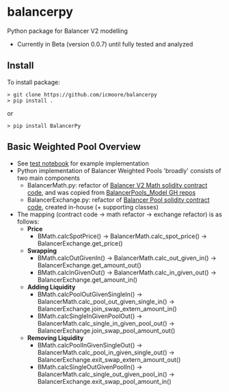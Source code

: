 # balancerpy
Python package for Balancer V2 modelling
* Currently in Beta (version 0.0.7) until fully tested and analyzed

## Install
To install package:
```
> git clone https://github.com/icmoore/balancerpy
> pip install .
```
or
```
> pip install BalancerPy
```

## Basic Weighted Pool Overview
* See [test notebook](https://github.com/icmoore/balancerpy/blob/main/notebooks/tests/weighted_pool_tests.ipynb) for example implementation
* Python implementation of Balancer Weighted Pools 'broadly' consists of two main components
    * BalancerMath.py: refactor of [Balancer V2 Math solidity contract code](https://github.com/balancer/balancer-core/blob/master/contracts/BMath.sol), and was copied from [BalancerPools_Model GH repos](https://github.com/TokenEngineeringCommunity/BalancerPools_Model/blob/main/model/parts/balancer_math.py)
    * BalancerExchange.py: refactor of [Balancer Pool solidity contract code](https://github.com/balancer/balancer-core/blob/master/contracts/BPool.sol), created in-house (+ supporting classes)
* The mapping (contract code -> math refactor -> exchange refactor) is as follows:
    * **Price**
        * BMath.calcSpotPrice() -> BalancerMath.calc_spot_price() -> BalancerExchange.get_price()
    * **Swapping**    
        * BMath.calcOutGivenIn() -> BalancerMath.calc_out_given_in() -> BalancerExchange.get_amount_out()
        * BMath.calcInGivenOut() -> BalancerMath.calc_in_given_out() -> BalancerExchange.get_amount_in()
    * **Adding Liquidity**    
        * BMath.calcPoolOutGivenSingleIn() -> BalancerMath.calc_pool_out_given_single_in() -> BalancerExchange.join_swap_extern_amount_in()    
        * BMath.calcSingleInGivenPoolOut() -> BalancerMath.calc_single_in_given_pool_out() -> BalancerExchange.join_swap_pool_amount_out()
    * **Removing Liquidity**     
        * BMath.calcPoolInGivenSingleOut() -> BalancerMath.calc_pool_in_given_single_out() -> BalancerExchange.exit_swap_extern_amount_out()
        * BMath.calcSingleOutGivenPoolIn() ->  BalancerMath.calc_single_out_given_pool_in() -> BalancerExchange.exit_swap_pool_amount_in()

